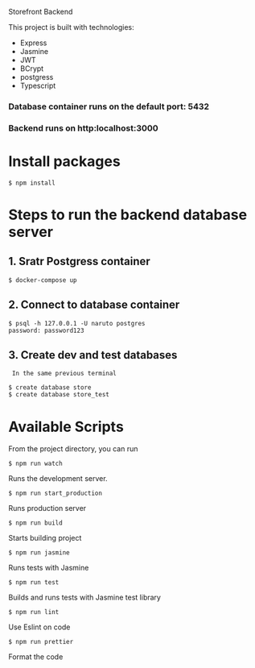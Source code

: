 Storefront Backend

This project is built with technologies:
  * Express
  * Jasmine
  * JWT
  * BCrypt
  * postgress
  * Typescript
### Database container runs on the default port: 5432
### Backend runs on http:localhost:3000

# Install packages
```
$ npm install
```

# Steps to run the backend database server
## 1. Sratr Postgress container
  ```
$ docker-compose up
  ```
## 2. Connect to database container
  ```
$ psql -h 127.0.0.1 -U naruto postgres
  password: password123
  ```
## 3. Create dev and test databases
` In the same previous terminal`
```
$ create database store
$ create database store_test
```

# Available Scripts

From the project directory, you can run
```
$ npm run watch
```
Runs the development server.
```
$ npm run start_production
```
Runs production server
```
$ npm run build
```
Starts building project
```
$ npm run jasmine
```
Runs tests with Jasmine
```
$ npm run test
```
Builds and runs tests with Jasmine test library
```
$ npm run lint
```
Use Eslint on code

```
$ npm run prettier
```
Format the code
